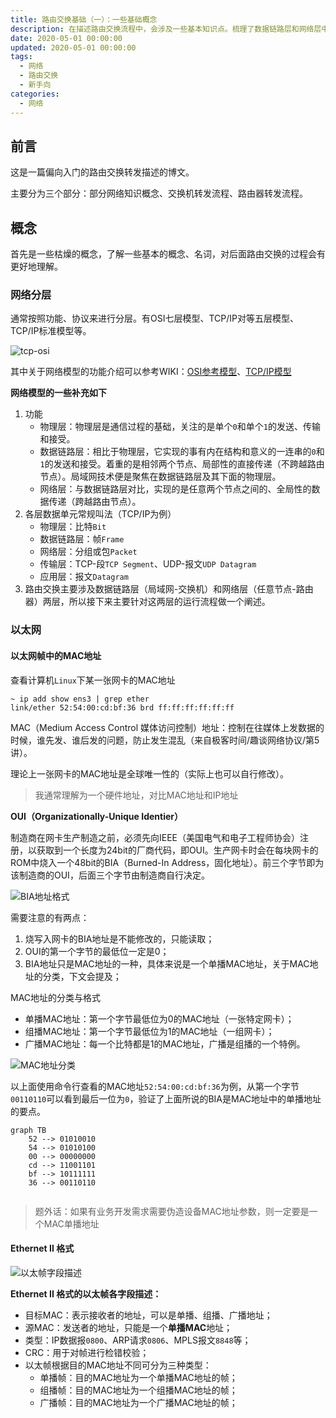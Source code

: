 ```yaml
---
title: 路由交换基础（一）：一些基础概念
description: 在描述路由交换流程中，会涉及一些基本知识点。梳理了数据链路层和网络层中的会用到的概念、名词，了解这些会对后面路由交换的过程有更好地理解。
date: 2020-05-01 00:00:00
updated: 2020-05-01 00:00:00
tags: 
  - 网络
  - 路由交换
  - 新手向
categories:
  - 网络
---
```


## 前言

这是一篇偏向入门的路由交换转发描述的博文。

主要分为三个部分：部分网络知识概念、交换机转发流程、路由器转发流程。

## 概念

首先是一些枯燥的概念，了解一些基本的概念、名词，对后面路由交换的过程会有更好地理解。

### 网络分层

通常按照功能、协议来进行分层。有OSI七层模型、TCP/IP对等五层模型、TCP/IP标准模型等。

![tcp-osi](tcp-osi.png)

其中关于网络模型的功能介绍可以参考WIKI：[OSI参考模型](https://zh.wikipedia.org/wiki/OSI%E6%A8%A1%E5%9E%8B)、[TCP/IP模型](https://zh.wikipedia.org/wiki/TCP/IP%E5%8D%8F%E8%AE%AE%E6%97%8F)

**网络模型的一些补充如下**

1. 功能
   - 物理层：物理层是通信过程的基础，关注的是单个`0`和单个`1`的发送、传输和接受。
   - 数据链路层：相比于物理层，它实现的事有内在结构和意义的一连串的`0`和`1`的发送和接受。着重的是相邻两个节点、局部性的直接传递（不跨越路由节点）。局域网技术便是聚焦在数据链路层及其下面的物理层。
   - 网络层：与数据链路层对比，实现的是任意两个节点之间的、全局性的数据传递（跨越路由节点）。
2. 各层数据单元常规叫法（TCP/IP为例）
   - 物理层：比特`Bit`
   - 数据链路层：帧`Frame`
   - 网络层：分组或包`Packet`
   - 传输层：TCP-段`TCP Segment`、UDP-报文`UDP Datagram`
   - 应用层：报文`Datagram`
3. 路由交换主要涉及数据链路层（局域网-交换机）和网络层（任意节点-路由器）两层，所以接下来主要针对这两层的运行流程做一个阐述。

### 以太网

#### 以太网帧中的MAC地址

查看计算机`Linux`下某一张网卡的MAC地址

```shell
~ ip add show ens3 | grep ether
link/ether 52:54:00:cd:bf:36 brd ff:ff:ff:ff:ff:ff
```

MAC（Medium Access Control 媒体访问控制）地址：控制在往媒体上发数据的时候，谁先发、谁后发的问题，防止发生混乱（来自极客时间/趣谈网络协议/第5讲）。

理论上一张网卡的MAC地址是全球唯一性的（实际上也可以自行修改）。

> 我通常理解为一个硬件地址，对比MAC地址和IP地址

**OUI（Organizationally-Unique Identier）**

制造商在网卡生产制造之前，必须先向IEEE（美国电气和电子工程师协会）注册，以获取到一个长度为24bit的厂商代码，即OUI。生产网卡时会在每块网卡的ROM中烧入一个48bit的BIA（Burned-In Address，固化地址）。前三个字节即为该制造商的OUI，后面三个字节由制造商自行决定。

![BIA地址格式](BIA地址格式.png)

需要注意的有两点：

1. 烧写入网卡的BIA地址是不能修改的，只能读取；
2. OUI的第一个字节的最低位一定是0；
3. BIA地址只是MAC地址的一种，具体来说是一个单播MAC地址，关于MAC地址的分类，下文会提及；

MAC地址的分类与格式

- 单播MAC地址：第一个字节最低位为0的MAC地址（一张特定网卡）；
- 组播MAC地址：第一个字节最低位为1的MAC地址（一组网卡）；
- 广播MAC地址：每一个比特都是1的MAC地址，广播是组播的一个特例。

![MAC地址分类](MAC地址分类.png)

以上面使用命令行查看的MAC地址`52:54:00:cd:bf:36`为例，从第一个字节`00110110`可以看到最后一位为`0`，验证了上面所说的BIA是MAC地址中的单播地址的要点。

```mermaid
graph TB
	52 --> 01010010
	54 --> 01010100
	00 --> 00000000
	cd --> 11001101
	bf --> 10111111
	36 --> 00110110
	
```

> 题外话：如果有业务开发需求需要伪造设备MAC地址参数，则一定要是一个MAC单播地址

#### Ethernet II 格式

![以太帧字段描述](以太帧字段描述.jpeg)

**Ethernet II 格式的以太帧各字段描述：**

- 目标MAC：表示接收者的地址，可以是单播、组播、广播地址；
- 源MAC：发送者的地址，只能是一个**单播MAC**地址；
- 类型：IP数据报`0800`、ARP请求`0806`、MPLS报文`8848`等；
- CRC：用于对帧进行检错校验；
- 以太帧根据目的MAC地址不同可分为三种类型：
  - 单播帧：目的MAC地址为一个单播MAC地址的帧；
  - 组播帧：目的MAC地址为一个组播MAC地址的帧；
  - 广播帧：目的MAC地址为一个广播MAC地址的帧；
  